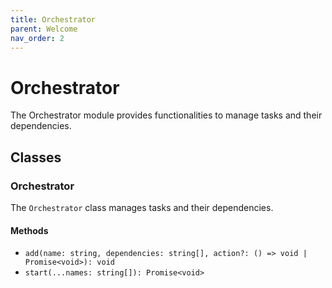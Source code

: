 ```yaml
---
title: Orchestrator
parent: Welcome
nav_order: 2
---
```


# Orchestrator

The Orchestrator module provides functionalities to manage tasks and their dependencies.

## Classes

### Orchestrator

The `Orchestrator` class manages tasks and their dependencies.

#### Methods

- `add(name: string, dependencies: string[], action?: () => void | Promise<void>): void`
- `start(...names: string[]): Promise<void>`
